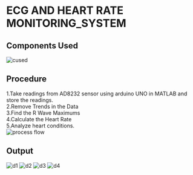 # ECG AND HEART RATE MONITORING_SYSTEM
## Components Used
![cused](https://user-images.githubusercontent.com/65547096/178761347-f0ca7e47-2ccc-42d7-8a7e-ad43ab83c22d.png)
## Procedure
1.Take readings from AD8232 sensor using arduino UNO in MATLAB and store the readings.<br>
2.Remove Trends in the Data<br>
3.Find the R Wave Maximums<br>
4.Calculate the Heart Rate<br>
5.Analyze heart conditions.<br>
![process flow](https://user-images.githubusercontent.com/65547096/178760595-1fc6e2a6-b418-400e-9da9-62a80dba4cd4.PNG)
## Output
![d1](https://user-images.githubusercontent.com/65547096/178761496-09607800-daa7-4a69-b1cc-014a3fdbb197.png)
![d2](https://user-images.githubusercontent.com/65547096/178761511-36ea14b9-1077-43b0-8249-c867bfb42f85.png)
![d3](https://user-images.githubusercontent.com/65547096/178761528-a84343be-d24e-4e2a-848b-a86bbfd9ce35.png)
![d4](https://user-images.githubusercontent.com/65547096/178761545-f74af627-99e6-4efa-830b-2a98147787e9.png)

